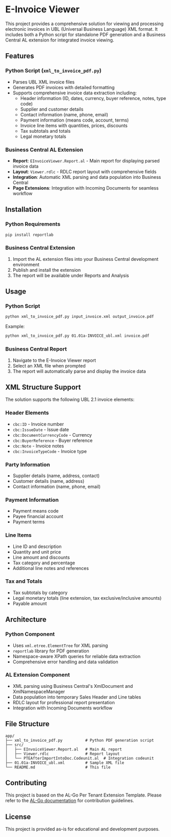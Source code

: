 # E-Invoice Viewer

This project provides a comprehensive solution for viewing and processing electronic invoices in UBL (Universal Business Language) XML format. It includes both a Python script for standalone PDF generation and a Business Central AL extension for integrated invoice viewing.

## Features

### Python Script (`xml_to_invoice_pdf.py`)
- Parses UBL XML invoice files
- Generates PDF invoices with detailed formatting
- Supports comprehensive invoice data extraction including:
  - Header information (ID, dates, currency, buyer reference, notes, type code)
  - Supplier and customer details
  - Contact information (name, phone, email)
  - Payment information (means code, account, terms)
  - Invoice line items with quantities, prices, discounts
  - Tax subtotals and totals
  - Legal monetary totals

### Business Central AL Extension
- **Report**: `EInvoiceViewer.Report.al` - Main report for displaying parsed invoice data
- **Layout**: `Viewer.rdlc` - RDLC report layout with comprehensive fields
- **Integration**: Automatic XML parsing and data population into Business Central
- **Page Extensions**: Integration with Incoming Documents for seamless workflow

## Installation

### Python Requirements
```bash
pip install reportlab
```

### Business Central Extension
1. Import the AL extension files into your Business Central development environment
2. Publish and install the extension
3. The report will be available under Reports and Analysis

## Usage

### Python Script
```bash
python xml_to_invoice_pdf.py input_invoice.xml output_invoice.pdf
```

Example:
```bash
python xml_to_invoice_pdf.py 01.01a-INVOICE_ubl.xml invoice.pdf
```

### Business Central Report
1. Navigate to the E-Invoice Viewer report
2. Select an XML file when prompted
3. The report will automatically parse and display the invoice data

## XML Structure Support

The solution supports the following UBL 2.1 invoice elements:

### Header Elements
- `cbc:ID` - Invoice number
- `cbc:IssueDate` - Issue date
- `cbc:DocumentCurrencyCode` - Currency
- `cbc:BuyerReference` - Buyer reference
- `cbc:Note` - Invoice notes
- `cbc:InvoiceTypeCode` - Invoice type

### Party Information
- Supplier details (name, address, contact)
- Customer details (name, address)
- Contact information (name, phone, email)

### Payment Information
- Payment means code
- Payee financial account
- Payment terms

### Line Items
- Line ID and description
- Quantity and unit price
- Line amount and discounts
- Tax category and percentage
- Additional line notes and references

### Tax and Totals
- Tax subtotals by category
- Legal monetary totals (line extension, tax exclusive/inclusive amounts)
- Payable amount

## Architecture

### Python Component
- Uses `xml.etree.ElementTree` for XML parsing
- `reportlab` library for PDF generation
- Namespace-aware XPath queries for reliable data extraction
- Comprehensive error handling and data validation

### AL Extension Component
- XML parsing using Business Central's XmlDocument and XmlNamespaceManager
- Data population into temporary Sales Header and Line tables
- RDLC layout for professional report presentation
- Integration with Incoming Documents workflow

## File Structure

```
app/
├── xml_to_invoice_pdf.py          # Python PDF generation script
├── src/
│   ├── EInvoiceViewer.Report.al   # Main AL report
│   ├── Viewer.rdlc                # Report layout
│   └── PTEAfterImportIntoDoc.Codeunit.al  # Integration codeunit
├── 01.01a-INVOICE_ubl.xml         # Sample XML file
└── README.md                      # This file
```

## Contributing

This project is based on the AL-Go Per Tenant Extension Template. Please refer to the [AL-Go documentation](https://aka.ms/AL-Go) for contribution guidelines.

## License

This project is provided as-is for educational and development purposes.
